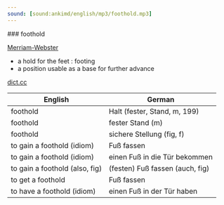 ```yaml
---
sound: [sound:ankimd/english/mp3/foothold.mp3]
---
```


\### foothold

[Merriam-Webster](https://www.merriam-webster.com/dictionary/foothold)

- a hold for the feet : footing
- a position usable as a base for further advance

[dict.cc](https://www.dict.cc/foothold)

| English        | German       |
| -------------- | ------------ |
| foothold | Halt (fester, Stand, m, 199) |
| foothold | fester Stand (m) |
| foothold | sichere Stellung (fig, f) |
| to gain a foothold (idiom) | Fuß fassen |
| to gain a foothold (idiom) | einen Fuß in die Tür bekommen |
| to gain a foothold (also, fig) | (festen) Fuß fassen (auch, fig) |
| to get a foothold | Fuß fassen |
| to have a foothold (idiom) | einen Fuß in der Tür haben |
